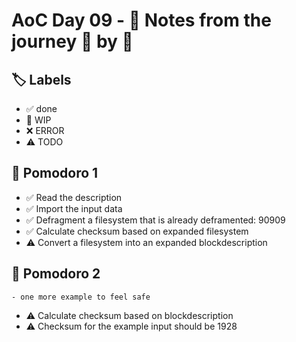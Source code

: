 # AoC Day 09 - 📝 Notes from the journey 🍅 by 🍅

## 🏷️ Labels

- ✅ done
- 🚧 WIP
- ❌ ERROR
- ⚠️ TODO

## 🍅 Pomodoro 1
- ✅ Read the description
- ✅ Import the input data
- ✅ Defragment a filesystem that is already deframented: 90909
- ✅ Calculate checksum based on expanded filesystem
- ⚠️ Convert a filesystem into an expanded blockdescription

## 🍅 Pomodoro 2
    - one more example to feel safe
- ⚠️ Calculate checksum based on blockdescription
- ⚠️ Checksum for the example input should be 1928
